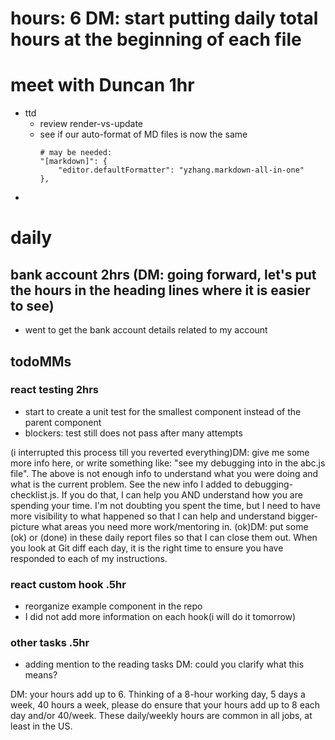 # hours: 6 DM: start putting daily total hours at the beginning of each file

# meet with Duncan 1hr

- ttd
  - review render-vs-update
  - see if our auto-format of MD files is now the same
    ```
    # may be needed:
    "[markdown]": {
    	"editor.defaultFormatter": "yzhang.markdown-all-in-one"
    },
    ```
-

# daily

## bank account 2hrs (DM: going forward, let's put the hours in the heading lines where it is easier to see)

- went to get the bank account details related to my account

## todoMMs

### react testing 2hrs

- start to create a unit test for the smallest component instead of the parent component
- blockers: test still does not pass after many attempts

(i interrupted this process till you reverted everything)DM: give me some more info here, or write something like: "see my debugging into in the abc.js file". The above is not enough info to understand what you were doing and what is the current problem. See the new info I added to debugging-checklist.js. If you do that, I can help you AND understand how you are spending your time. I'm not doubting you spent the time, but I need to have more visibility to what happened so that I can help and understand bigger-picture what areas you need more work/mentoring in. (ok)DM: put some (ok) or (done) in these daily report files so that I can close them out. When you look at Git diff each day, it is the right time to ensure you have responded to each of my instructions.

### react custom hook .5hr

- reorganize example component in the repo
- I did not add more information on each hook(i will do it tomorrow)

### other tasks .5hr

- adding mention to the reading tasks
  DM: could you clarify what this means?

DM: your hours add up to 6. Thinking of a 8-hour working day, 5 days a week, 40 hours a week, please do ensure that your hours add up to 8 each day and/or 40/week. These daily/weekly hours are common in all jobs, at least in the US.
